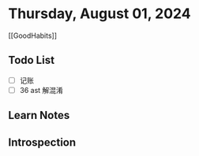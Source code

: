 # Thursday, August 01, 2024

[[GoodHabits]]

## Todo List

- [ ] 记账
- [ ] 36 ast 解混淆

## Learn Notes

## Introspection
